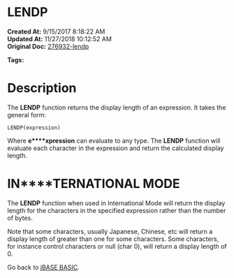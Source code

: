 # LENDP

**Created At:** 9/15/2017 8:18:22 AM  
**Updated At:** 11/27/2018 10:12:52 AM  
**Original Doc:** [276932-lendp](https://docs.jbase.com/36868-jbase-basic/276932-lendp)  

**Tags:**
<badge text='string handling' vertical='middle' />

# Description

The **LENDP** function returns the display length of an expression. It takes the general form:

```
LENDP(expression)
```

Where **e****xpression** can evaluate to any type. The **LENDP** function will evaluate each character in the expression and return the calculated display length.



# **IN****TERNATIONAL MODE**

The **LENDP** function when used in International Mode will return the display length for the characters in the specified expression rather than the number of bytes.

Note that some characters, usually Japanese, Chinese, etc will return a display length of greater than one for some characters. Some characters, for instance control characters or null (char 0), will return a display length of 0.



Go back to [jBASE BASIC](./../jbase-basic-programmers-reference-guide).
